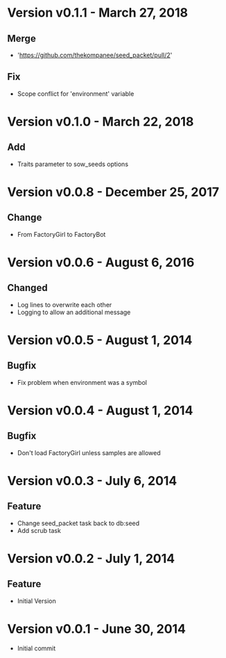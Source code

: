 Version v0.1.1 - March 27, 2018
================================================================================

Merge
--------------------------------------------------------------------------------
  * 'https://github.com/thekompanee/seed_packet/pull/2'

Fix
--------------------------------------------------------------------------------
  * Scope conflict for 'environment' variable

Version v0.1.0 - March 22, 2018
================================================================================

Add
--------------------------------------------------------------------------------
  * Traits parameter to sow_seeds options

Version v0.0.8 - December 25, 2017
================================================================================

Change
--------------------------------------------------------------------------------
  * From FactoryGirl to FactoryBot

Version v0.0.6 - August 6, 2016
================================================================================

Changed
--------------------------------------------------------------------------------
  * Log lines to overwrite each other
  * Logging to allow an additional message

Version v0.0.5 - August 1, 2014
================================================================================

Bugfix
--------------------------------------------------------------------------------
  * Fix problem when environment was a symbol

Version v0.0.4 - August 1, 2014
================================================================================

Bugfix
--------------------------------------------------------------------------------
  * Don't load FactoryGirl unless samples are allowed

Version v0.0.3 - July 6, 2014
================================================================================

Feature
--------------------------------------------------------------------------------
  * Change seed_packet task back to db:seed
  * Add scrub task

Version v0.0.2 - July 1, 2014
================================================================================

Feature
--------------------------------------------------------------------------------
  * Initial Version

Version v0.0.1 - June 30, 2014
================================================================================

  * Initial commit

